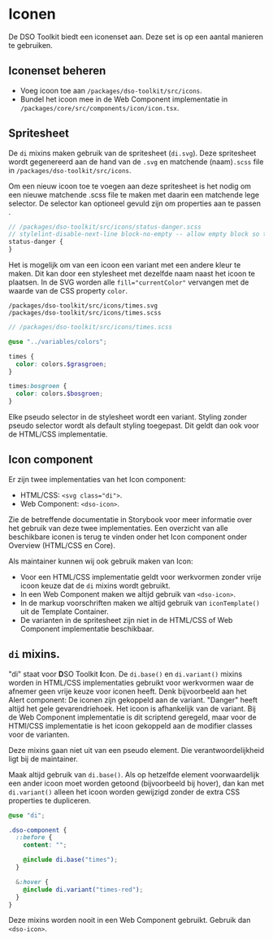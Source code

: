 # Iconen

De DSO Toolkit biedt een iconenset aan. Deze set is op een aantal manieren te gebruiken.

## Iconenset beheren

- Voeg icoon toe aan `/packages/dso-toolkit/src/icons`.
- Bundel het icoon mee in de Web Component implementatie in `/packages/core/src/components/icon/icon.tsx`.

## Spritesheet

De `di` mixins maken gebruik van de spritesheet (`di.svg`). Deze spritesheet wordt gegenereerd aan de hand van de `.svg` en matchende (naam)`.scss` file in `/packages/dso-toolkit/src/icons`.

Om een nieuw icoon toe te voegen aan deze spritesheet is het nodig om een nieuwe matchende .scss file te maken met daarin een matchende lege selector. De selector kan optioneel gevuld zijn om properties aan te passen .

```scss
// /packages/dso-toolkit/src/icons/status-danger.scss
// stylelint-disable-next-line block-no-empty -- allow empty block so that this icon is rendered in di.svg
status-danger {
}
```

Het is mogelijk om van een icoon een variant met een andere kleur te maken. Dit kan door een stylesheet met dezelfde naam naast het icoon te plaatsen. In de SVG worden alle `fill="currentColor"` vervangen met de waarde van de CSS property `color`.

```
/packages/dso-toolkit/src/icons/times.svg
/packages/dso-toolkit/src/icons/times.scss
```

```scss
// /packages/dso-toolkit/src/icons/times.scss

@use "../variables/colors";

times {
  color: colors.$grasgroen;
}

times:bosgroen {
  color: colors.$bosgroen;
}
```

Elke pseudo selector in de stylesheet wordt een variant. Styling zonder pseudo selector wordt als default styling toegepast. Dit geldt dan ook voor de HTML/CSS implementatie.

## Icon component

Er zijn twee implementaties van het Icon component:

- HTML/CSS: `<svg class="di">`.
- Web Component: `<dso-icon>`.

Zie de betreffende documentatie in Storybook voor meer informatie over het gebruik van deze twee implementaties. Een
overzicht van alle beschikbare iconen is terug te vinden onder het Icon component onder Overview (HTML/CSS en Core).

Als maintainer kunnen wij ook gebruik maken van Icon:

- Voor een HTML/CSS implementatie geldt voor werkvormen zonder vrije icoon keuze dat de `di` mixins wordt gebruikt.
- In een Web Component maken we altijd gebruik van `<dso-icon>`.
- In de markup voorschriften maken we altijd gebruik van `iconTemplate()` uit de Template Container.
- De varianten in de spritesheet zijn niet in de HTML/CSS of Web Component implementatie beschikbaar.

## `di` mixins.

"di" staat voor **D**SO Toolkit **I**con. De `di.base()` en `di.variant()` mixins worden in HTML/CSS implementaties
gebruikt voor werkvormen waar de afnemer geen vrije keuze voor iconen heeft. Denk bijvoorbeeld aan het Alert component: De iconen zijn gekoppeld aan de variant. "Danger" heeft altijd het gele gevarendriehoek. Het icoon is afhankelijk van de variant. Bij de Web Component implementatie is dit scriptend geregeld, maar voor de HTMl/CSS implementatie is het icoon gekoppeld aan de modifier classes voor de varianten.

Deze mixins gaan niet uit van een pseudo element. Die verantwoordelijkheid ligt bij de maintainer.

Maak altijd gebruik van `di.base()`. Als op hetzelfde element voorwaardelijk een ander icoon moet worden getoond (bijvoorbeeld bij hover), dan kan met `di.variant()` alleen het icoon worden gewijzigd zonder de extra CSS properties te dupliceren.

```scss
@use "di";

.dso-component {
  ::before {
    content: "";

    @include di.base("times");
  }

  &:hover {
    @include di.variant("times-red");
  }
}
```

Deze mixins worden nooit in een Web Component gebruikt. Gebruik dan `<dso-icon>`.

